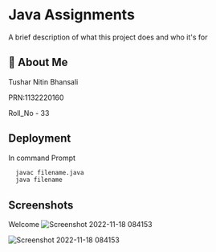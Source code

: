 
# Java Assignments

A brief description of what this project does and who it's for









## 🚀 About Me
Tushar Nitin Bhansali

PRN:1132220160

Roll_No - 33





## Deployment

In command Prompt

```bash
  javac filename.java
  java filename
```


## Screenshots
Welcome
![Screenshot 2022-11-18 084153](https://user-images.githubusercontent.com/103886040/202609652-5238dd15-5570-47f0-9ee3-396e6bb3182a.png)



![Screenshot 2022-11-18 084153](https://user-images.githubusercontent.com/103886040/202609531-9e6281b8-54fe-4a61-ac2e-a7b842374b79.png)
